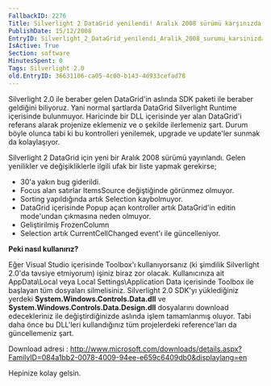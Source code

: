 ```yaml
---
FallbackID: 2276
Title: Silverlight 2 DataGrid yenilendi! Aralık 2008 sürümü karşınızda.
PublishDate: 15/12/2008
EntryID: Silverlight_2_DataGrid_yenilendi_Aralik_2008_surumu_karsinizda
IsActive: True
Section: software
MinutesSpent: 0
Tags: Silverlight 2.0
old.EntryID: 36631106-ca05-4c00-b143-4d933cefad78
---
```

Silverlight 2.0 ile beraber gelen DataGrid'in aslında SDK paketi ile
beraber geldiğini biliyoruz. Yani normal şartlarda DataGrid Silverlight
Runtime içerisinde bulunmuyor. Haricinde bir DLL içerisinde yer alan
DataGrid'i referans alarak projenize eklemeniz ve o şekilde ilerlemeniz
şart. Durum böyle olunca tabi ki bu kontrolleri yenilemek, upgrade ve
update'ler sunmak da kolaylaşıyor.

Silverlight 2 DataGrid için yeni bir Aralık 2008 sürümü yayınlandı.
Gelen yenilikler ve değişikliklerle ilgili ufak bir liste yapmak
gerekirse;

-   30'a yakın bug giderildi.
-   Focus alan satırlar ItemsSource değiştiğinde görünmez olmuyor.
-   Sorting yapıldığında artık Selection kaybolmuyor.
-   DataGrid içerisinde Popup açan kontroller artık DataGrid'in editin
    mode'undan çıkmasına neden olmuyor.
-   Geliştirilmiş FrozenColumn
-   Selection artık CurrentCellChanged event'ı ile güncelleniyor.

**Peki nasıl kullanırız?**

Eğer Visual Studio içerisinde Toolbox'ı kullanıyorsanız (ki şimdilik
Silverlight 2.0'da tavsiye etmiyorum) işiniz biraz zor olacak.
Kullanıcınıza ait AppData\\Local veya Local Settings\\Application Data
içerisinde Toolbox ile başlayan tüm dosyaları silmelisiniz. Silverlight
2.0 SDK'yı yüklediğiniz yerdeki **System.Windows.Controls.Data.dll** ve
**System.Windows.Controls.Data.Design.dll** dosyalarını download
edecekleriniz ile değiştirdiğinizde aslında işlem tamamlanmış oluyor.
Tabi daha önce bu DLL'leri kullandığınız tüm projelerdeki reference'ları
da güncellemeniz şart.

Download adresi :
<http://www.microsoft.com/downloads/details.aspx?FamilyID=084a1bb2-0078-4009-94ee-e659c6409db0&displaylang=en>

Hepinize kolay gelsin.


